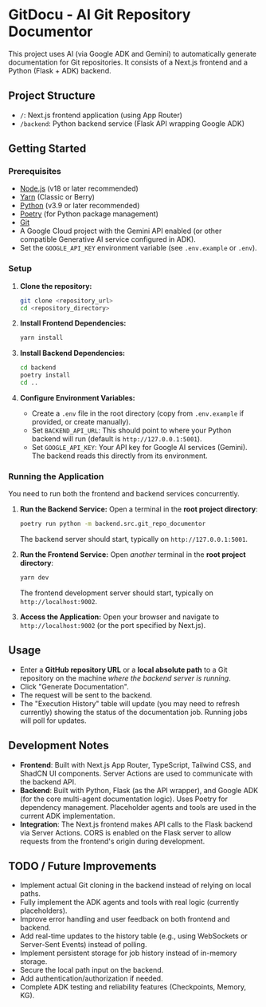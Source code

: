 # GitDocu - AI Git Repository Documentor

This project uses AI (via Google ADK and Gemini) to automatically generate documentation for Git repositories. It consists of a Next.js frontend and a Python (Flask + ADK) backend.

## Project Structure

-   `/`: Next.js frontend application (using App Router)
-   `/backend`: Python backend service (Flask API wrapping Google ADK)

## Getting Started

### Prerequisites

-   [Node.js](https://nodejs.org/) (v18 or later recommended)
-   [Yarn](https://yarnpkg.com/) (Classic or Berry)
-   [Python](https://www.python.org/) (v3.9 or later recommended)
-   [Poetry](https://python-poetry.org/docs/#installation) (for Python package management)
-   [Git](https://git-scm.com/)
-   A Google Cloud project with the Gemini API enabled (or other compatible Generative AI service configured in ADK).
-   Set the `GOOGLE_API_KEY` environment variable (see `.env.example` or `.env`).

### Setup

1.  **Clone the repository:**
    ```bash
    git clone <repository_url>
    cd <repository_directory>
    ```

2.  **Install Frontend Dependencies:**
    ```bash
    yarn install
    ```

3.  **Install Backend Dependencies:**
    ```bash
    cd backend
    poetry install
    cd ..
    ```

4.  **Configure Environment Variables:**
    -   Create a `.env` file in the root directory (copy from `.env.example` if provided, or create manually).
    -   Set `BACKEND_API_URL`: This should point to where your Python backend will run (default is `http://127.0.0.1:5001`).
    -   Set `GOOGLE_API_KEY`: Your API key for Google AI services (Gemini). The backend reads this directly from its environment.

### Running the Application

You need to run both the frontend and backend services concurrently.

1.  **Run the Backend Service:**
    Open a terminal in the **root project directory**:
    ```bash
    poetry run python -m backend.src.git_repo_documentor
    ```
    The backend server should start, typically on `http://127.0.0.1:5001`.

2.  **Run the Frontend Service:**
    Open *another* terminal in the **root project directory**:
    ```bash
    yarn dev
    ```
    The frontend development server should start, typically on `http://localhost:9002`.

3.  **Access the Application:**
    Open your browser and navigate to `http://localhost:9002` (or the port specified by Next.js).

## Usage

-   Enter a **GitHub repository URL** or a **local absolute path** to a Git repository on the machine *where the backend server is running*.
-   Click "Generate Documentation".
-   The request will be sent to the backend.
-   The "Execution History" table will update (you may need to refresh currently) showing the status of the documentation job. Running jobs will poll for updates.

## Development Notes

-   **Frontend**: Built with Next.js App Router, TypeScript, Tailwind CSS, and ShadCN UI components. Server Actions are used to communicate with the backend API.
-   **Backend**: Built with Python, Flask (as the API wrapper), and Google ADK (for the core multi-agent documentation logic). Uses Poetry for dependency management. Placeholder agents and tools are used in the current ADK implementation.
-   **Integration**: The Next.js frontend makes API calls to the Flask backend via Server Actions. CORS is enabled on the Flask server to allow requests from the frontend's origin during development.

## TODO / Future Improvements

-   Implement actual Git cloning in the backend instead of relying on local paths.
-   Fully implement the ADK agents and tools with real logic (currently placeholders).
-   Improve error handling and user feedback on both frontend and backend.
-   Add real-time updates to the history table (e.g., using WebSockets or Server-Sent Events) instead of polling.
-   Implement persistent storage for job history instead of in-memory storage.
-   Secure the local path input on the backend.
-   Add authentication/authorization if needed.
-   Complete ADK testing and reliability features (Checkpoints, Memory, KG).

